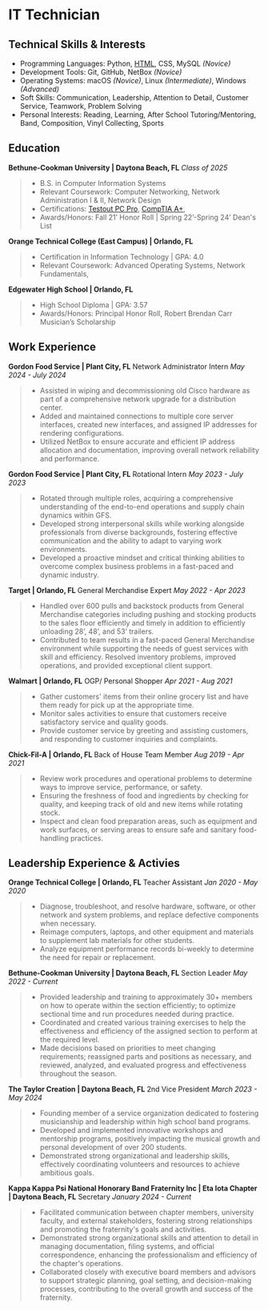 # IT Technician
## Technical Skills & Interests
* Programming Languages: Python, [HTML](./another-page.html), CSS, MySQL _(Novice)_
* Development Tools: Git, GitHub, NetBox _(Novice)_
* Operating Systems: macOS _(Novice)_,  Linux _(Intermediate)_, Windows _(Advanced)_
* Soft Skills: Communication, Leadership, Attention to Detail, Customer Service, Teamwork, Problem Solving
* Personal Interests: Reading, Learning, After School Tutoring/Mentoring, Band, Composition, Vinyl Collecting, Sports

## Education
**Bethune-Cookman University | Daytona Beach, FL** _Class of 2025_
> * B.S. in Computer Information Systems
> * Relevant Coursework: Computer Networking, Network Administration I & II, Network Design
> * Certifications: [Testout PC Pro](https://certification.testout.com/verifycert/6-2C6-VWN8U), [CompTIA A+](https://www.credly.com/badges/52bac8d6-5618-4a08-8dd0-bfb69e1b4d40),
> * Awards/Honors: Fall 21’ Honor Roll | Spring 22’-Spring 24’ Dean's List

**Orange Technical College (East Campus) | Orlando, FL**
> * Certification in Information Technology | GPA: 4.0                                                                    
> * Relevant Coursework: Advanced Operating Systems, Network Fundamentals, 

**Edgewater High School | Orlando, FL**
> * High School Diploma | GPA: 3.57                                                                                              
> * Awards/Honors: Principal Honor Roll, Robert Brendan Carr Musician’s Scholarship

## Work Experience
**Gordon Food Service | Plant City, FL**
Network Administrator Intern
_May 2024 - July 2024_
> * Assisted in wiping and decommissioning old Cisco hardware as part of a comprehensive network upgrade for a distribution center.
> * Added and maintained connections to multiple core server interfaces, created new interfaces, and assigned IP addresses for rendering configurations.
> * Utilized NetBox to ensure accurate and efficient IP address allocation and documentation, improving overall network reliability and performance.

**Gordon Food Service | Plant City, FL**
Rotational Intern
_May 2023 - July 2023_
> * Rotated through multiple roles, acquiring a comprehensive understanding of the end-to-end operations and supply chain dynamics within GFS.
> * Developed strong interpersonal skills while working alongside professionals from diverse backgrounds, fostering effective communication and the ability to adapt to varying work environments.
> * Developed a proactive mindset and critical thinking abilities to overcome complex business problems in a fast-paced and dynamic industry.

**Target | Orlando, FL**
General Merchandise Expert
_May 2022 - Apr 2023_
> * Handled over 600 pulls and backstock products from General Merchandise categories including pushing and stocking products to the sales floor efficiently and timely in addition to efficiently unloading 28’, 48’, and 53’ trailers.
> * Contributed to team results in a fast-paced General Merchandise environment while supporting the needs of guest services with skill and efficiency.
Resolved inventory problems, improved operations, and provided exceptional client support.

**Walmart | Orlando, FL**
OGP/ Personal Shopper
_Apr 2021 - Aug 2021_
> * Gather customers' items from their online grocery list and have them ready for pick up at the appropriate time.
> * Monitor sales activities to ensure that customers receive satisfactory service and quality goods.
> * Provide customer service by greeting and assisting customers, and responding to customer inquiries and complaints.

**Chick-Fil-A | Orlando, FL**
Back of House Team Member
_Aug 2019 - Apr 2021_
> * Review work procedures and operational problems to determine ways to improve service, performance, or safety.
> * Ensuring the freshness of food and ingredients by checking for quality, and keeping track of old and new items while rotating stock.
> * Inspect and clean food preparation areas, such as equipment and work surfaces, or serving areas to ensure safe and sanitary food-handling practices.

## Leadership Experience & Activies 

**Orange Technical College | Orlando, FL**
Teacher Assistant
_Jan 2020 - May 2020_
> * Diagnose, troubleshoot, and resolve hardware, software, or other network and system problems, and replace defective components when necessary.
> * Reimage computers, laptops, and other equipment and materials to supplement lab materials for other students.
> * Analyze equipment performance records bi-weekly to determine the need for repair or replacement. 

**Bethune-Cookman University | Daytona Beach, FL**
Section Leader
_May 2022 - Current_
> * Provided leadership and training to approximately 30+ members on how to operate within the section efficiently; to optimize sectional time and run procedures needed during practice.
> * Coordinated and created various training exercises to help the effectiveness and efficiency of the assigned section to perform at the required level.
> * Made decisions based on priorities to meet changing requirements; reassigned parts and positions as necessary, and reviewed, analyzed, and evaluated progress and effectiveness throughout the season.

**The Taylor Creation | Daytona Beach, FL**
2nd Vice President
_March 2023 - May 2024_
> * Founding member of a service organization dedicated to fostering musicianship and leadership within high school band programs.
> * Developed and implemented innovative workshops and mentorship programs, positively impacting the musical growth and personal development of over 200 students.
> * Demonstrated strong organizational and leadership skills, effectively coordinating volunteers and resources to achieve ambitious goals.

**Kappa Kappa Psi National Honorary Band Fraternity Inc | Eta Iota Chapter | Daytona Beach, FL**
Secretary
_January 2024 - Current_
> * Facilitated communication between chapter members, university faculty, and external stakeholders, fostering strong relationships and promoting the fraternity's goals and activities.
> * Demonstrated strong organizational skills and attention to detail in managing documentation, filing systems, and official correspondence, enhancing the professionalism and efficiency of the chapter's operations.
> * Collaborated closely with executive board members and advisors to support strategic planning, goal setting, and decision-making processes, contributing to the overall growth and success of the fraternity.
